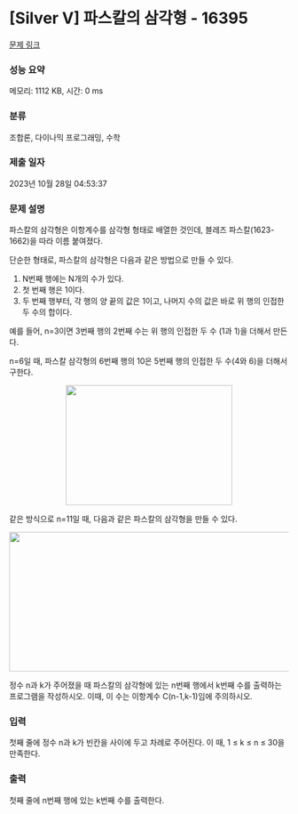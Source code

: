 # [Silver V] 파스칼의 삼각형 - 16395 

[문제 링크](https://www.acmicpc.net/problem/16395) 

### 성능 요약

메모리: 1112 KB, 시간: 0 ms

### 분류

조합론, 다이나믹 프로그래밍, 수학

### 제출 일자

2023년 10월 28일 04:53:37

### 문제 설명

<p>파스칼의 삼각형은 이항계수를 삼각형 형태로 배열한 것인데, 블레즈 파스칼(1623-1662)을 따라 이름 붙여졌다.</p>

<p>단순한 형태로, 파스칼의 삼각형은 다음과 같은 방법으로 만들 수 있다.</p>

<ol>
	<li>N번째 행에는 N개의 수가 있다.</li>
	<li>첫 번째 행은 1이다.</li>
	<li>두 번째 행부터, 각 행의 양 끝의 값은 1이고, 나머지 수의 값은 바로 위 행의 인접한 두 수의 합이다.</li>
</ol>

<p>예를 들어, n=3이면 3번째 행의 2번째 수는 위 행의 인접한 두 수 (1과 1)을 더해서 만든다. </p>

<p>n=6일 때, 파스칼 삼각형의 6번째 행의 10은 5번째 행의 인접한 두 수(4와 6)을 더해서 구한다. </p>

<p style="text-align: center;"><img alt="" src="https://upload.wikimedia.org/wikipedia/commons/thumb/f/f6/Pascal%27s_triangle_5.svg/540px-Pascal%27s_triangle_5.svg.png" style="width: 300px; height: 216px;"></p>

<p>같은 방식으로 n=11일 때, 다음과 같은 파스칼의 삼각형을 만들 수 있다.</p>

<p style="text-align: center;"><img alt="" src="https://upload.wikimedia.org/wikipedia/commons/thumb/4/4b/Pascal_triangle.svg/588px-Pascal_triangle.svg.png" style="width: 588px; height: 251px;"></p>

<p>정수 n과 k가 주어졌을 때 파스칼의 삼각형에 있는 n번째 행에서 k번째 수를 출력하는 프로그램을 작성하시오.  이때, 이 수는 이항계수 C(n-1,k-1)임에 주의하시오.</p>

### 입력 

 <p>첫째 줄에 정수 n과 k가 빈칸을 사이에 두고 차례로 주어진다. 이 때, 1 ≤ k ≤ n ≤ 30을 만족한다.</p>

### 출력 

 <p>첫째 줄에 n번째 행에 있는 k번째 수를 출력한다.</p>

